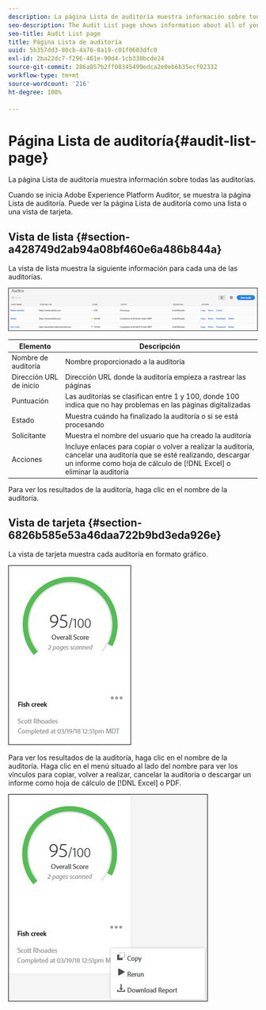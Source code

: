 ```yaml
---
description: La página Lista de auditoría muestra información sobre todas las auditorías.
seo-description: The Audit List page shows information about all of your audits.
seo-title: Audit List page
title: Página Lista de auditoría
uuid: 5b357dd3-80cb-4a76-8a19-c01f0603dfc0
exl-id: 2ba22dc7-f296-461e-90d4-1cb330bcde24
source-git-commit: 286a857b2ff08345499edca2e0eb6b35ecf02332
workflow-type: tm+mt
source-wordcount: '216'
ht-degree: 100%

---
```


# Página Lista de auditoría{#audit-list-page}

La página Lista de auditoría muestra información sobre todas las auditorías.

Cuando se inicia Adobe Experience Platform Auditor, se muestra la página Lista de auditoría. Puede ver la página Lista de auditoría como una lista o una vista de tarjeta.

## Vista de lista {#section-a428749d2ab94a08bf460e6a486b844a}

La vista de lista muestra la siguiente información para cada una de las auditorías.

![](assets/audit-list.png)

| Elemento | Descripción |
|---|---|
| Nombre de auditoría | Nombre proporcionado a la auditoría |
| Dirección URL de inicio | Dirección URL donde la auditoría empieza a rastrear las páginas |
| Puntuación | Las auditorías se clasifican entre 1 y 100, donde 100 indica que no hay problemas en las páginas digitalizadas |
| Estado | Muestra cuándo ha finalizado la auditoría o si se está procesando |
| Solicitante | Muestra el nombre del usuario que ha creado la auditoría |
| Acciones | Incluye enlaces para copiar o volver a realizar la auditoría, cancelar una auditoría que se esté realizando, descargar un informe como hoja de cálculo de [!DNL Excel] o eliminar la auditoría |

Para ver los resultados de la auditoría, haga clic en el nombre de la auditoría.

## Vista de tarjeta {#section-6826b585e53a46daa722b9bd3eda926e}

La vista de tarjeta muestra cada auditoría en formato gráfico.

![](assets/card.png)

Para ver los resultados de la auditoría, haga clic en el nombre de la auditoría. Haga clic en el menú situado al lado del nombre para ver los vínculos para copiar, volver a realizar, cancelar la auditoría o descargar un informe como hoja de cálculo de [!DNL Excel] o PDF.

![](assets/card-menu.png)
